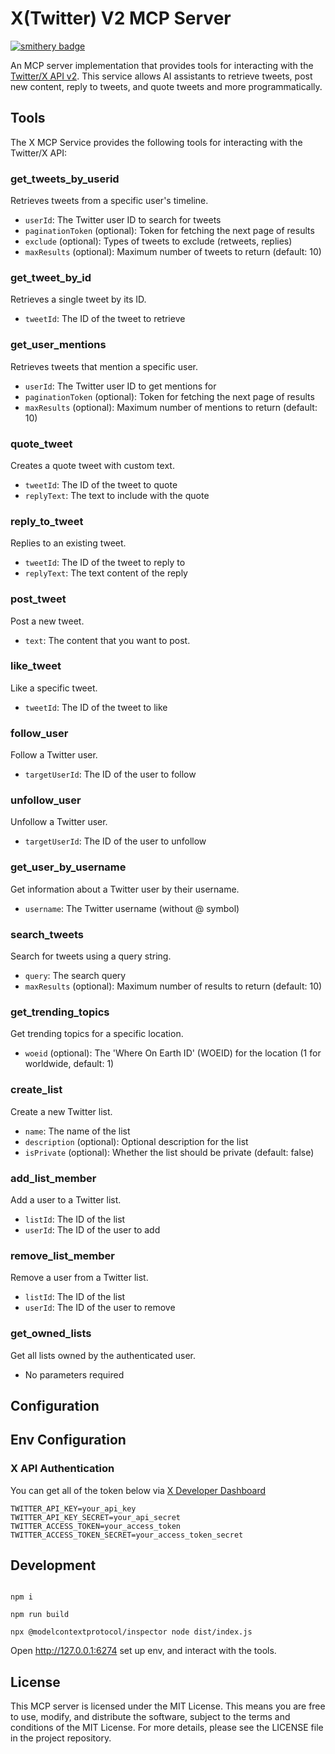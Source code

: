 # X(Twitter) V2 MCP Server

[![smithery badge](https://smithery.ai/badge/@NexusX-MCP/x-v2-server)](https://smithery.ai/server/@NexusX-MCP/x-v2-server)

An MCP server implementation that provides tools for interacting with the [Twitter/X API v2](https://docs.x.com/x-api/introduction). This service allows AI assistants to retrieve tweets, post new content, reply to tweets, and quote tweets and more programmatically.

## Tools
The X MCP Service provides the following tools for interacting with the Twitter/X API:

### get_tweets_by_userid
Retrieves tweets from a specific user's timeline.
- `userId`: The Twitter user ID to search for tweets
- `paginationToken` (optional): Token for fetching the next page of results
- `exclude` (optional): Types of tweets to exclude (retweets, replies)
- `maxResults` (optional): Maximum number of tweets to return (default: 10)

### get_tweet_by_id
Retrieves a single tweet by its ID.
- `tweetId`: The ID of the tweet to retrieve

### get_user_mentions
Retrieves tweets that mention a specific user.
- `userId`: The Twitter user ID to get mentions for
- `paginationToken` (optional): Token for fetching the next page of results
- `maxResults` (optional): Maximum number of mentions to return (default: 10)

### quote_tweet
Creates a quote tweet with custom text.
- `tweetId`: The ID of the tweet to quote
- `replyText`: The text to include with the quote

### reply_to_tweet
Replies to an existing tweet.
- `tweetId`: The ID of the tweet to reply to
- `replyText`: The text content of the reply

### post_tweet
Post a new tweet.
- `text`: The content that you want to post.

### like_tweet
Like a specific tweet.
- `tweetId`: The ID of the tweet to like

### follow_user
Follow a Twitter user.
- `targetUserId`: The ID of the user to follow

### unfollow_user
Unfollow a Twitter user.
- `targetUserId`: The ID of the user to unfollow

### get_user_by_username
Get information about a Twitter user by their username.
- `username`: The Twitter username (without @ symbol)

### search_tweets
Search for tweets using a query string.
- `query`: The search query
- `maxResults` (optional): Maximum number of results to return (default: 10)

### get_trending_topics
Get trending topics for a specific location.
- `woeid` (optional): The 'Where On Earth ID' (WOEID) for the location (1 for worldwide, default: 1)

### create_list
Create a new Twitter list.
- `name`: The name of the list
- `description` (optional): Optional description for the list
- `isPrivate` (optional): Whether the list should be private (default: false)

### add_list_member
Add a user to a Twitter list.
- `listId`: The ID of the list
- `userId`: The ID of the user to add

### remove_list_member
Remove a user from a Twitter list.
- `listId`: The ID of the list
- `userId`: The ID of the user to remove

### get_owned_lists
Get all lists owned by the authenticated user.
- No parameters required

## Configuration

## Env Configuration

### X API Authentication

You can get all of the token below via [X Developer Dashboard](https://developer.x.com/en/portal/products)

```
TWITTER_API_KEY=your_api_key
TWITTER_API_KEY_SECRET=your_api_secret
TWITTER_ACCESS_TOKEN=your_access_token
TWITTER_ACCESS_TOKEN_SECRET=your_access_token_secret
```

## Development

```

npm i

npm run build

npx @modelcontextprotocol/inspector node dist/index.js

```

Open http://127.0.0.1:6274 set up env, and interact with the tools.

## License
This MCP server is licensed under the MIT License. This means you are free to use, modify, and distribute the software, subject to the terms and conditions of the MIT License. For more details, please see the LICENSE file in the project repository.
